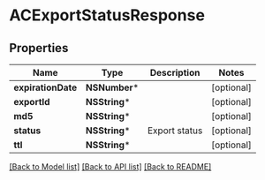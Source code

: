 # ACExportStatusResponse

## Properties
Name | Type | Description | Notes
------------ | ------------- | ------------- | -------------
**expirationDate** | **NSNumber*** |  | [optional] 
**exportId** | **NSString*** |  | [optional] 
**md5** | **NSString*** |  | [optional] 
**status** | **NSString*** | Export status | [optional] 
**ttl** | **NSString*** |  | [optional] 

[[Back to Model list]](../README.md#documentation-for-models) [[Back to API list]](../README.md#documentation-for-api-endpoints) [[Back to README]](../README.md)


